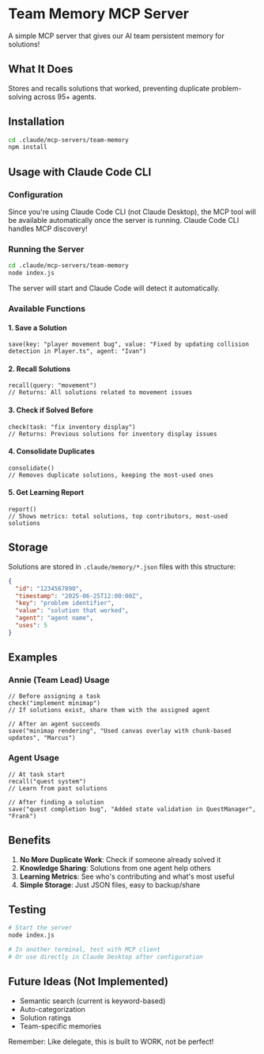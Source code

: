 # Team Memory MCP Server

A simple MCP server that gives our AI team persistent memory for solutions!

## What It Does

Stores and recalls solutions that worked, preventing duplicate problem-solving across 95+ agents.

## Installation

```bash
cd .claude/mcp-servers/team-memory
npm install
```

## Usage with Claude Code CLI

### Configuration

Since you're using Claude Code CLI (not Claude Desktop), the MCP tool will be available automatically once the server is running. Claude Code CLI handles MCP discovery!

### Running the Server

```bash
cd .claude/mcp-servers/team-memory
node index.js
```

The server will start and Claude Code will detect it automatically.

### Available Functions

#### 1. Save a Solution
```
save(key: "player movement bug", value: "Fixed by updating collision detection in Player.ts", agent: "Ivan")
```

#### 2. Recall Solutions
```
recall(query: "movement")
// Returns: All solutions related to movement issues
```

#### 3. Check if Solved Before
```
check(task: "fix inventory display")
// Returns: Previous solutions for inventory display issues
```

#### 4. Consolidate Duplicates
```
consolidate()
// Removes duplicate solutions, keeping the most-used ones
```

#### 5. Get Learning Report
```
report()
// Shows metrics: total solutions, top contributors, most-used solutions
```

## Storage

Solutions are stored in `.claude/memory/*.json` files with this structure:

```json
{
  "id": "1234567890",
  "timestamp": "2025-06-25T12:00:00Z",
  "key": "problem identifier",
  "value": "solution that worked",
  "agent": "agent name",
  "uses": 5
}
```

## Examples

### Annie (Team Lead) Usage
```
// Before assigning a task
check("implement minimap")
// If solutions exist, share them with the assigned agent

// After an agent succeeds
save("minimap rendering", "Used canvas overlay with chunk-based updates", "Marcus")
```

### Agent Usage
```
// At task start
recall("quest system")
// Learn from past solutions

// After finding a solution
save("quest completion bug", "Added state validation in QuestManager", "Frank")
```

## Benefits

1. **No More Duplicate Work**: Check if someone already solved it
2. **Knowledge Sharing**: Solutions from one agent help others
3. **Learning Metrics**: See who's contributing and what's most useful
4. **Simple Storage**: Just JSON files, easy to backup/share

## Testing

```bash
# Start the server
node index.js

# In another terminal, test with MCP client
# Or use directly in Claude Desktop after configuration
```

## Future Ideas (Not Implemented)

- Semantic search (current is keyword-based)
- Auto-categorization
- Solution ratings
- Team-specific memories

Remember: Like delegate, this is built to WORK, not be perfect!